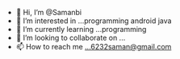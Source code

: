 - 👋 Hi, I’m @Samanbi
- 👀 I’m interested in ...programming android java
- 🌱 I’m currently learning ...programming 
- 💞️ I’m looking to collaborate on ...
- 📫 How to reach me ...6232saman@gmail.com

<!---
Samanbi/Samanbi is a ✨ special ✨ repository because its `README.md` (this file) appears on your GitHub profile.
You can click the Preview link to take a look at your changes.
--->
